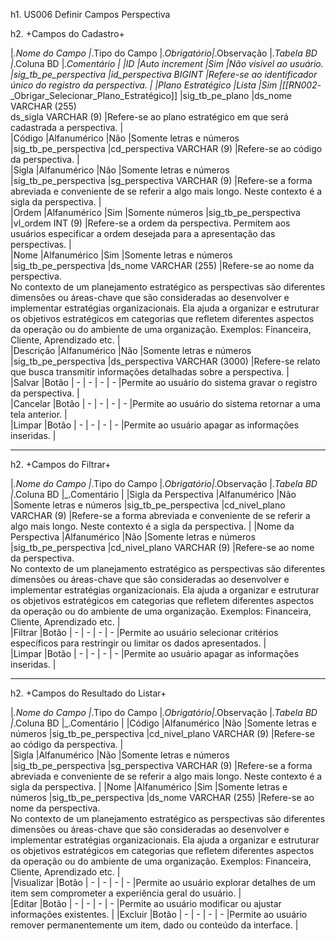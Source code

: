 h1. US006 Definir Campos Perspectiva

h2. +Campos do Cadastro+

|_.Nome do Campo   |_.Tipo do Campo |_.Obrigatório|_.Observação                                       |_.Tabela BD               |_.Coluna BD                   |_.Comentário                                                         |
|ID                |Auto increment  |Sim          |Não visível ao usuário.                            |sig_tb_pe_perspectiva     |id_perspectiva BIGINT         |Refere-se ao identificador único do registro da perspectiva.         |
|Plano Estratégico |Lista           |Sim          |[[RN002_-_Obrigar_Selecionar_Plano_Estratégico]]   |sig_tb_pe_plano           |ds_nome VARCHAR (255)         
                                                                                                                                  ds_sigla VARCHAR (9)          |Refere-se ao plano estratégico em que será cadastrada a perspectiva. |                                                           
|Código            |Alfanumérico    |Não          |Somente letras e números                           |sig_tb_pe_perspectiva     |cd_perspectiva VARCHAR (9)    |Refere-se ao código da perspectiva.                                  |  
|Sigla             |Alfanumérico    |Não          |Somente letras e números                           |sig_tb_pe_perspectiva     |sg_perspectiva VARCHAR (9)    |Refere-se a forma abreviada e conveniente de se referir a algo mais 
                                                                                                                                                                 longo. Neste contexto é a sigla da perspectiva.                      |                                           
|Ordem             |Alfanumérico    |Sim          |Somente números                                    |sig_tb_pe_perspectiva     |vl_ordem INT (9)              |Refere-se a ordem da perspectiva. Permitem aos usuários especificar 
                                                                                                                                                                 a ordem desejada para a apresentação das perspectivas.               |                                                                                                                                                                           
|Nome              |Alfanumérico    |Sim          |Somente letras e números                           |sig_tb_pe_perspectiva     |ds_nome VARCHAR (255)         |Refere-se ao nome da perspectiva.                                    
                                                                                                                                                                 No contexto de um planejamento estratégico as perspectivas são
                                                                                                                                                                 diferentes dimensões ou áreas-chave que são consideradas ao 
                                                                                                                                                                 desenvolver e implementar estratégias organizacionais. Ela ajuda a 
                                                                                                                                                                 organizar e estruturar os objetivos estratégicos em categorias que 
                                                                                                                                                                 refletem diferentes aspectos da operação ou do ambiente de uma 
                                                                                                                                                                 organização. Exemplos: Financeira, Cliente, Aprendizado etc.         |                                                                                     
|Descrição         |Alfanumérico    |Não          |Somente letras e números                           |sig_tb_pe_perspectiva     |ds_perspectiva VARCHAR (3000) |Refere-se relato que busca transmitir informações detalhadas sobre a 
                                                                                                                                                                 perspectiva.                                                         |  
|Salvar            |Botão           | -           | -                                                 | -                        | -                            |Permite ao usuário do sistema gravar o registro da perspectiva.      |                                                        
|Cancelar          |Botão           | -           | -                                                 | -                        | -                            |Permite ao usuário do sistema retornar a uma tela anterior.          |                                                              
|Limpar            |Botão           | -           | -                                                 | -                        | -                            |Permite ao usuário apagar as informações inseridas.                  |                                                                        
     
----

h2. +Campos do Filtrar+


|_.Nome do Campo       |_.Tipo do Campo |_.Obrigatório|_.Observação                                       |_.Tabela BD               |_.Coluna BD                 |_.Comentário                                                         |
|Sigla da Perspectiva  |Alfanumérico    |Não          |Somente letras e números                           |sig_tb_pe_perspectiva     |cd_nivel_plano VARCHAR (9)  |Refere-se a forma abreviada e conveniente de se referir a algo mais
                                                                                                                                                                   longo. Neste contexto é a sigla da perspectiva.                      | 
|Nome da Perspectiva   |Alfanumérico    |Não          |Somente letras e números                           |sig_tb_pe_perspectiva     |cd_nivel_plano VARCHAR (9)  |Refere-se ao nome da perspectiva.                                    
                                                                                                                                                                   No contexto de um planejamento estratégico as perspectivas são
                                                                                                                                                                   diferentes dimensões ou áreas-chave que são consideradas ao 
                                                                                                                                                                   desenvolver e implementar estratégias organizacionais. Ela ajuda a 
                                                                                                                                                                   organizar e estruturar os objetivos estratégicos em categorias que 
                                                                                                                                                                   refletem diferentes aspectos da operação ou do ambiente de uma 
                                                                                                                                                                   organização. Exemplos: Financeira, Cliente, Aprendizado etc.         |                                                                                                                                                               
|Filtrar               |Botão           | -           | -                                                | -                         | -                          |Permite ao usuário selecionar critérios específicos para restringir 
                                                                                                                                                                   ou limitar os dados apresentados.                                    |                                                              
|Limpar                |Botão           | -           | -                                                | -                         | -                          |Permite ao usuário apagar as informações inseridas.                  | 

----

h2. +Campos do Resultado do Listar+

|_.Nome do Campo       |_.Tipo do Campo |_.Obrigatório|_.Observação                                       |_.Tabela BD               |_.Coluna BD                 |_.Comentário                                                         |
|Código                |Alfanumérico    |Não          |Somente letras e números                           |sig_tb_pe_perspectiva     |cd_nivel_plano VARCHAR (9)  |Refere-se ao código da perspectiva.                                  |  
|Sigla                 |Alfanumérico    |Não          |Somente letras e números                           |sig_tb_pe_perspectiva     |sg_perspectiva VARCHAR (9)  |Refere-se a forma abreviada e conveniente de se referir a algo mais 
                                                                                                                                                                   longo. Neste contexto é a sigla da perspectiva.                      | 
|Nome                  |Alfanumérico    |Sim          |Somente letras e números                           |sig_tb_pe_perspectiva     |ds_nome VARCHAR (255)       |Refere-se ao nome da perspectiva.                                    
                                                                                                                                                                   No contexto de um planejamento estratégico as perspectivas são
                                                                                                                                                                   diferentes dimensões ou áreas-chave que são consideradas ao 
                                                                                                                                                                   desenvolver e implementar estratégias organizacionais. Ela ajuda a 
                                                                                                                                                                   organizar e estruturar os objetivos estratégicos em categorias que 
                                                                                                                                                                   refletem diferentes aspectos da operação ou do ambiente de uma 
                                                                                                                                                                   organização. Exemplos: Financeira, Cliente, Aprendizado etc.         |                                                                                                                                                               
|Visualizar            |Botão           | -           | -                                                | -                         | -                          |Permite ao usuário explorar detalhes de um item sem comprometer a 
                                                                                                                                                                   experiência geral do usuário.                                        |                                                           
|Editar                |Botão           | -           | -                                                | -                         | -                          |Permite ao usuário modificar ou ajustar informações existentes.      |
|Excluir               |Botão           | -           | -                                                | -                         | -                          |Permite ao usuário remover permanentemente um item, dado ou conteúdo 
                                                                                                                                                                   da interface.                                                        |